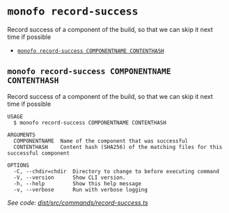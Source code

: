 `monofo record-success`
=======================

Record success of a component of the build, so that we can skip it next time if possible

* [`monofo record-success COMPONENTNAME CONTENTHASH`](#monofo-record-success-componentname-contenthash)

## `monofo record-success COMPONENTNAME CONTENTHASH`

Record success of a component of the build, so that we can skip it next time if possible

```
USAGE
  $ monofo record-success COMPONENTNAME CONTENTHASH

ARGUMENTS
  COMPONENTNAME  Name of the component that was successful
  CONTENTHASH    Content hash (SHA256) of the matching files for this successful component

OPTIONS
  -C, --chdir=chdir  Directory to change to before executing command
  -V, --version      Show CLI version.
  -h, --help         Show this help message
  -v, --verbose      Run with verbose logging
```

_See code: [dist/src/commands/record-success.ts](https://github.com/vital-software/monofo/blob/v5.0.0/dist/src/commands/record-success.ts)_
